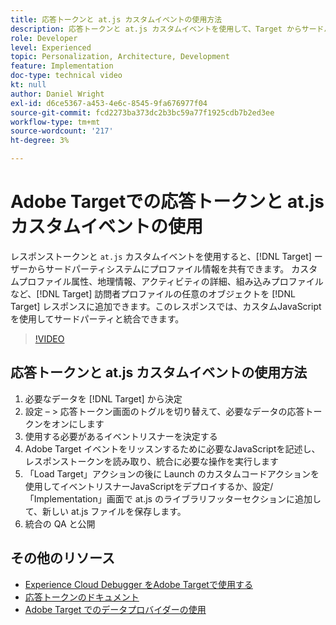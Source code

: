 ```yaml
---
title: 応答トークンと at.js カスタムイベントの使用方法
description: 応答トークンと at.js カスタムイベントを使用して、Target からサードパーティシステムにプロファイル情報を共有する方法を説明します。
role: Developer
level: Experienced
topic: Personalization, Architecture, Development
feature: Implementation
doc-type: technical video
kt: null
author: Daniel Wright
exl-id: d6ce5367-a453-4e6c-8545-9fa676977f04
source-git-commit: fcd2273ba373dc2b3bc59a77f1925cdb7b2ed3ee
workflow-type: tm+mt
source-wordcount: '217'
ht-degree: 3%

---
```


# Adobe Targetでの応答トークンと at.js カスタムイベントの使用

レスポンストークンと `at.js` カスタムイベントを使用すると、[!DNL Target] ーザーからサードパーティシステムにプロファイル情報を共有できます。 カスタムプロファイル属性、地理情報、アクティビティの詳細、組み込みプロファイルなど、[!DNL Target] 訪問者プロファイルの任意のオブジェクトを [!DNL Target] レスポンスに追加できます。このレスポンスでは、カスタムJavaScriptを使用してサードパーティと統合できます。

>[!VIDEO](https://video.tv.adobe.com/v/23253/?quality=12)

## 応答トークンと at.js カスタムイベントの使用方法

1. 必要なデータを [!DNL Target] から決定
1. 設定 – > 応答トークン画面のトグルを切り替えて、必要なデータの応答トークンをオンにします
1. 使用する必要があるイベントリスナーを決定する
1. Adobe Target イベントをリッスンするために必要なJavaScriptを記述し、レスポンストークンを読み取り、統合に必要な操作を実行します
1. 「Load Target」アクションの後に Launch のカスタムコードアクションを使用してイベントリスナーJavaScriptをデプロイするか、設定/「Implementation」画面で at.js のライブラリフッターセクションに追加して、新しい at.js ファイルを保存します。
1. 統合の QA と公開

## その他のリソース

* [Experience Cloud Debugger をAdobe Targetで使用する](../troubleshooting/troubleshoot-with-the-experience-cloud-debugger.md)
* [ 応答トークンのドキュメント ](https://experienceleague.adobe.com/docs/target/using/administer/response-tokens.html?lang=ja)
* [Adobe Target でのデータプロバイダーの使用](use-data-providers-to-integrate-third-party-data.md)
